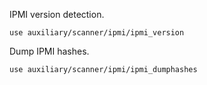 IPMI version detection.

```
use auxiliary/scanner/ipmi/ipmi_version
```

Dump IPMI hashes.

```
use auxiliary/scanner/ipmi/ipmi_dumphashes
```


